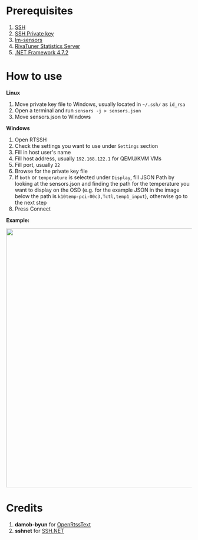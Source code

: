 # Prerequisites
1. <a href="https://www.ubuntupit.com/how-to-install-configure-and-enable-ssh-service-in-linux/">SSH</a>
2. <a href="https://www.howtogeek.com/424510/how-to-create-and-install-ssh-keys-from-the-linux-shell/">SSH Private key</a>
3. <a href="https://linoxide.com/install-lm-sensors-linux/">lm-sensors</a>
4. <a href="https://www.guru3d.com/files-details/rtss-rivatuner-statistics-server-download.html" target="_blank">RivaTuner Statistics Server</a>
5. <a href="https://dotnet.microsoft.com/download/dotnet-framework/thank-you/net472-web-installer" target="_blank">.NET Framework 4.7.2</a>

# How to use
<b>Linux</b>
1. Move private key file to Windows, usually located in `~/.ssh/` as `id_rsa`
2. Open a terminal and run `sensors -j > sensors.json`
3. Move sensors.json to Windows

<b>Windows</b>
1. Open RTSSH
2. Check the settings you want to use under `Settings` section
3. Fill in host user's name
4. Fill host address, usually `192.168.122.1` for QEMU/KVM VMs
5. Fill port, usually `22`
6. Browse for the private key file
7. If `both` or `temperature` is selected under `Display`, fill JSON Path by looking at the sensors.json and finding the path for the temperature you want to display on the OSD (e.g. for the example JSON in the image below the path is `k10temp-pci-00c3,Tctl,temp1_input`), otherwise go to the next step
8. Press Connect


<b>Example:</b>

<img src="https://i.imgur.com/KgNEiLW.png" width="700" height="700">

# Credits
1. <b>damob-byun</b> for <a href="https://github.com/damob-byun/OpenRtssText" target="_blank">OpenRtssText</a> 
2. <b>sshnet</b> for <a href="https://github.com/sshnet/SSH.NET/" target="_blank">SSH.NET</a>
